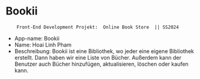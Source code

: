 # Bookii
        Front-End Development Projekt:  Online Book Store  || SS2024 
- App-name: Bookii
- Name: Hoai Linh Pham
- Beschreibung: Bookii ist eine Bibliothek, wo jeder eine eigene Bibliothek erstellt. Dann haben wir eine Liste von Bücher. Außerdem kann der Benutzer auch Bücher hinzufügen, aktualisieren, löschen oder kaufen kann. 
